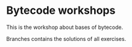 # Bytecode workshops

This is the workshop about bases of bytecode.

Branches contains the solutions of all exercises.